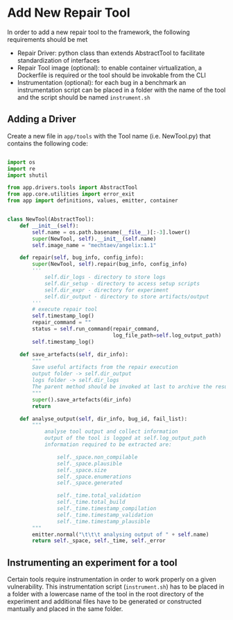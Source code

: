 # Add New Repair Tool

In order to add a new repair tool to the framework, the following requirements should be met

* Repair Driver: python class than extends AbstractTool to facilitate standardization of interfaces
* Repair Tool image (optional): to enable container virtualization, a Dockerfile is required or the tool should be invokable from the CLI
* Instrumentation (optional): for each bug in a benchmark an instrumentation script can be placed in a folder with the name of the tool and the script should be named `instrument.sh`

## Adding a Driver
Create a new file in `app/tools` with the Tool name (i.e. NewTool.py) that contains the following code:

```py

import os
import re
import shutil

from app.drivers.tools import AbstractTool
from app.core.utilities import error_exit
from app import definitions, values, emitter, container


class NewTool(AbstractTool):
    def __init__(self):
        self.name = os.path.basename(__file__)[:-3].lower()
        super(NewTool, self).__init__(self.name)
        self.image_name = "mechtaev/angelix:1.1"

    def repair(self, bug_info, config_info):
        super(NewTool, self).repair(bug_info, config_info)
        ''' 
            self.dir_logs - directory to store logs
            self.dir_setup - directory to access setup scripts
            self.dir_expr - directory for experiment
            self.dir_output - directory to store artifacts/output 
        '''
        # execute repair tool
        self.timestamp_log()
        repair_command = ""
        status = self.run_command(repair_command,
                                  log_file_path=self.log_output_path)
        self.timestamp_log()

    def save_artefacts(self, dir_info):
        """
        Save useful artifacts from the repair execution
        output folder -> self.dir_output
        logs folder -> self.dir_logs
        The parent method should be invoked at last to archive the results
        """
        super().save_artefacts(dir_info)
        return

    def analyse_output(self, dir_info, bug_id, fail_list):
        """
            analyse tool output and collect information
            output of the tool is logged at self.log_output_path
            information required to be extracted are:

                self._space.non_compilable
                self._space.plausible
                self._space.size
                self._space.enumerations
                self._space.generated

                self._time.total_validation
                self._time.total_build
                self._time.timestamp_compilation
                self._time.timestamp_validation
                self._time.timestamp_plausible
        """
        emitter.normal("\t\t\t analysing output of " + self.name)
        return self._space, self._time, self._error


```


## Instrumenting an experiment for a tool ##
Certain tools require instrumentation in order to work properly on a given vulnerability. This instrumentation script (`instrument.sh`) has to be placed in a folder with a lowercase name of the tool in the root directory of the experiment and additional files have to be generated or constructed mantually and placed in the same folder.
